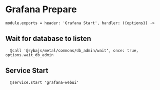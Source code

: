 
# Grafana Prepare

    module.exports = header: 'Grafana Start', handler: ({options}) ->

## Wait for database to listen

      @call '@rybajs/metal/commons/db_admin/wait', once: true, options.wait_db_admin

## Service Start

      @service.start 'grafana-webui'
